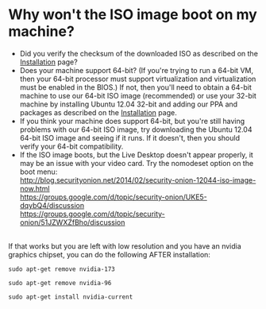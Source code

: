 # Why won't the ISO image boot on my machine? #
  * Did you verify the checksum of the downloaded ISO as described on the [Installation](Installation.md) page?
  * Does your machine support 64-bit?  (If you're trying to run a 64-bit VM, then your 64-bit processor must support virtualization and virtualization must be enabled in the BIOS.)  If not, then you'll need to obtain a 64-bit machine to use our 64-bit ISO image (recommended) or use your 32-bit machine by installing Ubuntu 12.04 32-bit and adding our PPA and packages as described on the [Installation](Installation.md) page.
  * If you think your machine does support 64-bit, but you're still having problems with our 64-bit ISO image, try downloading the Ubuntu 12.04 64-bit ISO image and seeing if it runs.  If it doesn't, then you should verify your 64-bit compatibility.
  * If the ISO image boots, but the Live Desktop doesn't appear properly, it may be an issue with your video card.  Try the nomodeset option on the boot menu:<br>
<a href='http://blog.securityonion.net/2014/02/security-onion-12044-iso-image-now.html'>http://blog.securityonion.net/2014/02/security-onion-12044-iso-image-now.html</a><br>
<a href='https://groups.google.com/d/topic/security-onion/UKE5-dqybQ4/discussion'>https://groups.google.com/d/topic/security-onion/UKE5-dqybQ4/discussion</a><br>
<a href='https://groups.google.com/d/topic/security-onion/51JZWXZfBho/discussion'>https://groups.google.com/d/topic/security-onion/51JZWXZfBho/discussion</a><br>
<br>
If that works but you are left with low resolution and you have an nvidia graphics chipset, you can do the following AFTER installation:<br>
<pre><code>sudo apt-get remove nvidia-173<br>
sudo apt-get remove nvidia-96<br>
sudo apt-get install nvidia-current<br>
</code></pre>